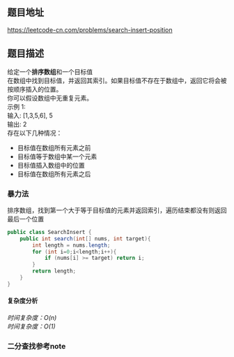 ## 题目地址
https://leetcode-cn.com/problems/search-insert-position
## 题目描述
给定一个**排序数组**和一个目标值  
在数组中找到目标值，并返回其索引。如果目标值不存在于数组中，返回它将会被按顺序插入的位置。  
你可以假设数组中无重复元素。  
示例 1:  
输入: [1,3,5,6], 5  
输出: 2   
存在以下几种情况：  
* 目标值在数组所有元素之前  
* 目标值等于数组中某一个元素  
* 目标值插入数组中的位置  
* 目标值在数组所有元素之后  

### 暴力法
排序数组，找到第一个大于等于目标值的元素并返回索引，遍历结束都没有则返回最后一个位置
```java
public class SearchInsert {
    public int search(int[] nums, int target){
        int length = nums.length;
        for (int i=0;i<length;i++){
            if (nums[i] >= target) return i;
        }
        return length;
    }
}
```
#### 复杂度分析
*时间复杂度：O(n)  
时间复杂度：O(1)*

### 二分查找参考note
